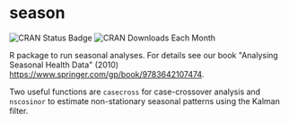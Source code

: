 # season

<!-- badges: start -->
![CRAN
Status
Badge](http://www.r-pkg.org/badges/version/season)
![CRAN Downloads Each
Month](http://cranlogs.r-pkg.org/badges/season)
<!-- badges: end -->

R package to run seasonal analyses. For details see our book "Analysing Seasonal Health Data" (2010) https://www.springer.com/gp/book/9783642107474.

Two useful functions are `casecross` for case-crossover analysis and `nscosinor` to estimate non-stationary seasonal patterns using the Kalman filter.
